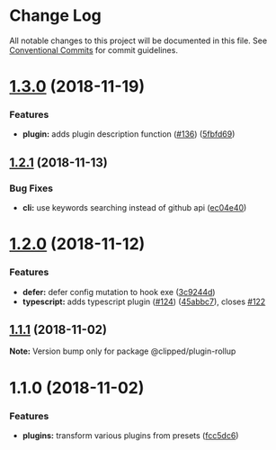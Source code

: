 # Change Log

All notable changes to this project will be documented in this file.
See [Conventional Commits](https://conventionalcommits.org) for commit guidelines.

# [1.3.0](https://github.com/clippedjs/clipped/compare/@clipped/plugin-rollup@1.2.1...@clipped/plugin-rollup@1.3.0) (2018-11-19)


### Features

* **plugin:** adds plugin description function ([#136](https://github.com/clippedjs/clipped/issues/136)) ([5fbfd69](https://github.com/clippedjs/clipped/commit/5fbfd69))





<a name="1.2.1"></a>
## [1.2.1](https://github.com/clippedjs/clipped/compare/@clipped/plugin-rollup@1.2.0...@clipped/plugin-rollup@1.2.1) (2018-11-13)


### Bug Fixes

* **cli:** use keywords searching instead of github api ([ec04e40](https://github.com/clippedjs/clipped/commit/ec04e40))





<a name="1.2.0"></a>
# [1.2.0](https://github.com/clippedjs/clipped/compare/@clipped/plugin-rollup@1.1.1...@clipped/plugin-rollup@1.2.0) (2018-11-12)


### Features

* **defer:** defer config mutation to hook exe ([3c9244d](https://github.com/clippedjs/clipped/commit/3c9244d))
* **typescript:** adds typescript plugin ([#124](https://github.com/clippedjs/clipped/issues/124)) ([45abbc7](https://github.com/clippedjs/clipped/commit/45abbc7)), closes [#122](https://github.com/clippedjs/clipped/issues/122)





<a name="1.1.1"></a>
## [1.1.1](https://github.com/clippedjs/clipped/compare/@clipped/plugin-rollup@1.1.0...@clipped/plugin-rollup@1.1.1) (2018-11-02)

**Note:** Version bump only for package @clipped/plugin-rollup





<a name="1.1.0"></a>
# 1.1.0 (2018-11-02)


### Features

* **plugins:** transform various plugins from presets ([fcc5dc6](https://github.com/clippedjs/clipped/commit/fcc5dc6))
